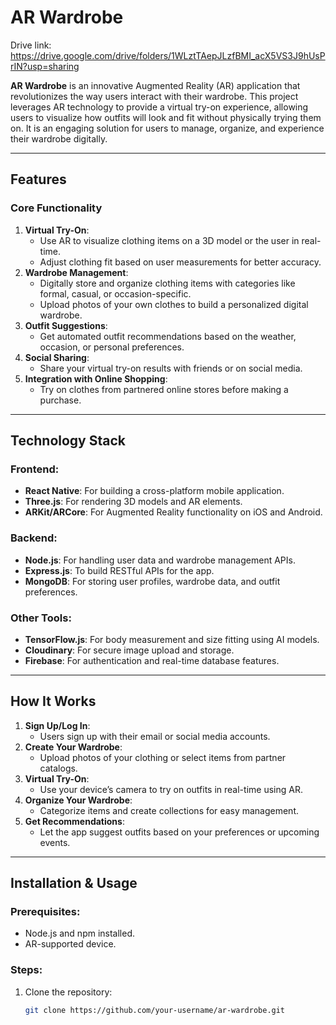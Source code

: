 
# AR Wardrobe
Drive link: https://drive.google.com/drive/folders/1WLztTAepJLzfBMI_acX5VS3J9hUsPrIN?usp=sharing

**AR Wardrobe** is an innovative Augmented Reality (AR) application that revolutionizes the way users interact with their wardrobe. This project leverages AR technology to provide a virtual try-on experience, allowing users to visualize how outfits will look and fit without physically trying them on. It is an engaging solution for users to manage, organize, and experience their wardrobe digitally.

---

## Features

### Core Functionality
1. **Virtual Try-On**:
   - Use AR to visualize clothing items on a 3D model or the user in real-time.
   - Adjust clothing fit based on user measurements for better accuracy.
2. **Wardrobe Management**:
   - Digitally store and organize clothing items with categories like formal, casual, or occasion-specific.
   - Upload photos of your own clothes to build a personalized digital wardrobe.
3. **Outfit Suggestions**:
   - Get automated outfit recommendations based on the weather, occasion, or personal preferences.
4. **Social Sharing**:
   - Share your virtual try-on results with friends or on social media.
5. **Integration with Online Shopping**:
   - Try on clothes from partnered online stores before making a purchase.

---

## Technology Stack

### Frontend:
- **React Native**: For building a cross-platform mobile application.
- **Three.js**: For rendering 3D models and AR elements.
- **ARKit/ARCore**: For Augmented Reality functionality on iOS and Android.

### Backend:
- **Node.js**: For handling user data and wardrobe management APIs.
- **Express.js**: To build RESTful APIs for the app.
- **MongoDB**: For storing user profiles, wardrobe data, and outfit preferences.

### Other Tools:
- **TensorFlow.js**: For body measurement and size fitting using AI models.
- **Cloudinary**: For secure image upload and storage.
- **Firebase**: For authentication and real-time database features.

---

## How It Works

1. **Sign Up/Log In**:
   - Users sign up with their email or social media accounts.
2. **Create Your Wardrobe**:
   - Upload photos of your clothing or select items from partner catalogs.
3. **Virtual Try-On**:
   - Use your device’s camera to try on outfits in real-time using AR.
4. **Organize Your Wardrobe**:
   - Categorize items and create collections for easy management.
5. **Get Recommendations**:
   - Let the app suggest outfits based on your preferences or upcoming events.

---

## Installation & Usage

### Prerequisites:
- Node.js and npm installed.
- AR-supported device.

### Steps:
1. Clone the repository:
   ```bash
   git clone https://github.com/your-username/ar-wardrobe.git
